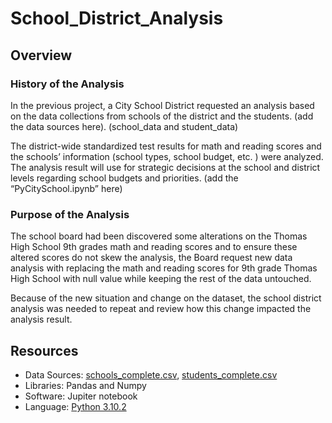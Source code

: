 # School_District_Analysis

## Overview 

### History of the Analysis

In the previous project, a City School District requested an analysis based on the data collections from schools of the district and the students. (add the data sources here). (school_data and student_data)

The district-wide standardized test results for math and reading scores and the schools’ information (school types, school budget, etc. ) were analyzed. The analysis result will use for strategic decisions at the school and district levels regarding school budgets and priorities. (add the “PyCitySchool.ipynb” here)

### Purpose of the Analysis

The school board had been discovered some alterations on the Thomas High School 9th grades math and reading scores and to ensure these altered scores do not skew the analysis, the Board request new data analysis with replacing the math and reading scores for 9th grade Thomas High School with null value while keeping the rest of the data untouched. 

Because of the new situation and change on the dataset, the school district analysis was needed to repeat and review how this change impacted the analysis result. 
















## Resources 
* Data Sources: 
        [schools_complete.csv](https://github.com/duygusimsek/School_District_Analysis/blob/main/Resources/schools_complete.csv), 
        [students_complete.csv](https://github.com/duygusimsek/School_District_Analysis/blob/main/Resources/students_complete.csv)
* Libraries: Pandas and Numpy
* Software: Jupiter notebook
* Language: [Python 3.10.2](https://www.python.org/downloads)
